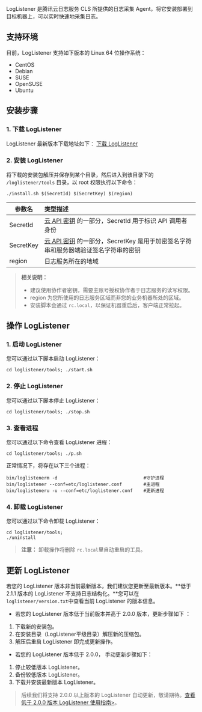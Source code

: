 LogListener 是腾讯云日志服务 CLS 所提供的日志采集 Agent，将它安装部署到目标机器上，可以实时快速地采集日志。

## 支持环境
目前，LogListener 支持如下版本的 Linux 64 位操作系统：

- CentOS
- Debian
- SUSE
- OpenSUSE
- Ubuntu


## 安装步骤

### 1. 下载 LogListener
LogListener 最新版本下载地址如下：
[下载 LogListener](https://main.qcloudimg.com/raw/ea3dce0114ca9a2bf19e62726b039020/loglistener.2.1.5.tar.gz)

### 2. 安装 LogListener
将下载的安装包解压并保存到某个目录，然后进入到该目录下的 `/loglistener/tools` 目录，以 root 权限执行以下命令：
```
./install.sh $(SecretId) $(SecretKey) $(region)
```

|参数名|类型描述|
|-----|:-----|
|SecretId| [云 API 密钥](https://console.cloud.tencent.com/cam/capi) 的一部分，SecretId 用于标识 API 调用者身份|
|SecretKey|[云 API 密钥](https://console.cloud.tencent.com/cam/capi) 的一部分，SecretKey 是用于加密签名字符串和服务器端验证签名字符串的密钥|
|region|日志服务所在的地域|

> **相关说明：**
>
> - 建议使用协作者密钥，需要主账号授权协作者于日志服务的读写权限。
> - region 为您所使用的日志服务区域而非您的业务机器所处的区域。
> - 安装脚本会通过 `rc.local`，以保证机器重启后，客户端正常拉起。


## 操作 LogListener

### 1. 启动 LogListener
您可以通过以下脚本启动 LogListener：
```
cd loglistener/tools; ./start.sh
```
### 2. 停止 LogListener
您可以通过以下脚本停止 LogListener：
```
cd loglistener/tools; ./stop.sh
```

### 3. 查看进程
您可以通过以下命令查看 LogListener 进程：
```
cd loglistener/tools; ./p.sh
```

正常情况下，将存在以下三个进程：
```
bin/loglistenerm -d                                #守护进程
bin/loglistener --conf=etc/loglistener.conf        #主进程    
bin/loglisteneru -u --conf=etc/loglistener.conf    #更新进程
```


### 4. 卸载 LogListener
您可以通过以下命令卸载 LogListener：
```
cd loglistener/tools;
./uninstall
```

>**注意：**
>卸载操作将删除 `rc.local`里自动重启的工具。

## 更新 LogListener

若您的 LogListener 版本非当前最新版本，我们建议您更新至最新版本。**低于 2.1.1 版本的 LogListener 不支持日志结构化。**您可以在 `loglistener/version.txt`中查看当前 LogListener 的版本信息。
- 若您的 LogListener 版本低于当前版本并高于 2.0.0 版本，更新步骤如下 ：
 1. 下载新的安装包。
 2. 在安装目录（LogListener平级目录）解压新的压缩包。
 3. 解压后重启 LogListener 即完成更新操作。

- 若您的 LogListener 版本低于 2.0.0， 手动更新步骤如下：
 1. 停止较低版本 LogListener。
 2. 备份较低版本 LogListener。
 3. 下载并安装最新版本 LogListener。

> 后续我们将支持 2.0.0 以上版本的 LogListener 自动更新，敬请期待。[查看低于 2.0.0 版本 LogListener 使用指南>](https://cloud.tencent.com/document/product/614/13550)。
